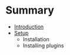 # Summary

* [Introduction](README.md)
* [Setup](setup/installation.md)
   * Installation
   * Installing plugins

